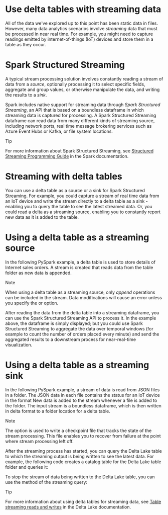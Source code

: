 
# 
# Use delta tables with streaming data

All of the data we've explored up to this point has been static data in files. However, many data analytics scenarios involve *streaming* data that must be processed in near real time. For example, you might need to capture readings emitted by internet-of-things (IoT) devices and store them in a table as they occur.

## 
# Spark Structured Streaming

A typical stream processing solution involves constantly reading a stream of data from a *source*, optionally processing it to select specific fields, aggregate and group values, or otherwise manipulate the data, and writing the results to a *sink*.

Spark includes native support for streaming data through *Spark Structured Streaming*, an API that is based on a boundless dataframe in which streaming data is captured for processing. A Spark Structured Streaming dataframe can read data from many different kinds of streaming source, including network ports, real time message brokering services such as Azure Event Hubs or Kafka, or file system locations.

Tip

For more information about Spark Structured Streaming, see [Structured Streaming Programming Guide](https://spark.apache.org/docs/latest/structured-streaming-programming-guide.html) in the Spark documentation.

## 
# Streaming with delta tables

You can use a delta table as a source or a sink for Spark Structured Streaming. For example, you could capture a stream of real time data from an IoT device and write the stream directly to a delta table as a sink - enabling you to query the table to see the latest streamed data. Or, you could read a delta as a streaming source, enabling you to constantly report new data as it is added to the table.

### 
# Using a delta table as a streaming source

In the following PySpark example, a delta table is used to store details of Internet sales orders. A stream is created that reads data from the table folder as new data is appended.

Note

When using a delta table as a streaming source, only *append* operations can be included in the stream. Data modifications will cause an error unless you specify the or option.

After reading the data from the delta table into a streaming dataframe, you can use the Spark Structured Streaming API to process it. In the example above, the dataframe is simply displayed; but you could use Spark Structured Streaming to aggregate the data over temporal windows (for example to count the number of orders placed every minute) and send the aggregated results to a downstream process for near-real-time visualization.

### 
# Using a delta table as a streaming sink

In the following PySpark example, a stream of data is read from JSON files in a folder. The JSON data in each file contains the status for an IoT device in the format New data is added to the stream whenever a file is added to the folder. The input stream is a boundless dataframe, which is then written in delta format to a folder location for a delta table.

Note

The option is used to write a checkpoint file that tracks the state of the stream processing. This file enables you to recover from failure at the point where stream processing left off.

After the streaming process has started, you can query the Delta Lake table to which the streaming output is being written to see the latest data. For example, the following code creates a catalog table for the Delta Lake table folder and queries it:

To stop the stream of data being written to the Delta Lake table, you can use the method of the streaming query:

Tip

For more information about using delta tables for streaming data, see [Table streaming reads and writes](https://docs.delta.io/latest/delta-streaming.html?azure-portal=true) in the Delta Lake documentation.



